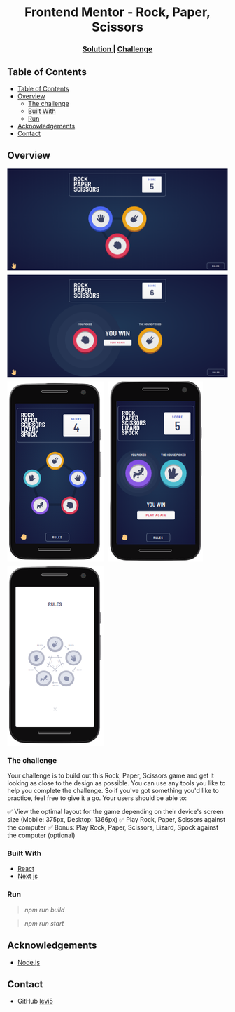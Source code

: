 <h1 align="center">Frontend Mentor - Rock, Paper, Scissors</h1>

<div align="center">
  <h3>
    <a href="https://github.com/levi5/frontend-mentor-rock-paper-scissors">
      Solution
    </a>
    <span> | </span>
    <a href="https://www.frontendmentor.io/challenges/rock-paper-scissors-game-pTgwgvgH">
      Challenge
    </a>
  </h3>
</div>

<!-- TABLE OF CONTENTS -->

## Table of Contents

- [Table of Contents](#table-of-contents)
- [Overview](#overview)
  - [The challenge](#the-challenge)
  - [Built With](#built-with)
  - [Run](#run)
- [Acknowledgements](#acknowledgements)
- [Contact](#contact)

<!-- OVERVIEW -->

## Overview

<div style="display:flex; flex-direction:row; gap:10px; width:100%; min-width:500px; flex-wrap: wrap; height:auto;">

  <img src="./.github/assets/desktop%20-%20preview.png" alt="desktop 01"/>
  <img src="./.github/assets/desktop02%20-%20preview.png" alt="desktop 02"/>
  <img src="./.github/assets/mobile%20-preview.png" alt="mobile 01"/>
  <img src="./.github/assets/mobile02%20-preview.png" alt="mobile 02"/>
  <img src="./.github/assets/mobile03%20-preview.png" alt="mobile 03"/>

</div>

### The challenge

Your challenge is to build out this Rock, Paper, Scissors game and get it looking as close to the design as possible.
You can use any tools you like to help you complete the challenge. So if you've got something you'd like to practice, feel free to give it a go.
Your users should be able to:

✅  View the optimal layout for the game depending on their device's screen size (Mobile: 375px, Desktop: 1366px)
✅  Play Rock, Paper, Scissors against the computer
✅  Bonus: Play Rock, Paper, Scissors, Lizard, Spock against the computer (optional)

### Built With

- [React](https://reactjs.org/)
- [Next js](https://nextjs.org/)

### Run

 > *npm run build*

 > *npm run start*

## Acknowledgements

- [Node.js](https://nodejs.org/)

## Contact

- GitHub [levi5](https://github.com/levi5)
